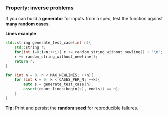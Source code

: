 ### **Property: inverse problems**
If you can build a **generator** for inputs from a spec, test the function against **many random cases**.

**Lines example**
```cpp
std::string generate_test_case(int n){
    std::string r;
    for(int i=0;i<n;++i){ r += random_string_without_newline() + '\n'; }
    r += random_string_without_newline();
    return r;
}

for (int n = 0; n < MAX_NEWLINES; ++n){
    for (int k = 0; k < CASES_PER_N; ++k){
        auto s = generate_test_case(n);
        assert(count_lines(begin(s), end(s)) == n);
    }
}
```
**Tip:** Print and persist the **random seed** for reproducible failures.
